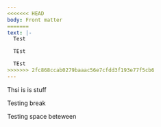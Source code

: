 ```yaml
---
<<<<<<< HEAD
body: Front matter
=======
text: |-
  T﻿est

  T﻿Est

  T﻿Est
>>>>>>> 2fc868ccab0279baaac56e7cfdd3f193e77f5cb6
---
```


Thsi is is stuff

Testing break

Testing space beteween
